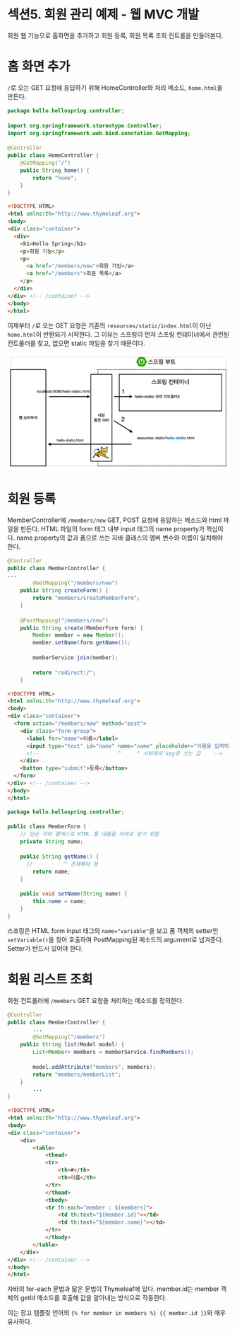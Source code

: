 # 섹션5. 회원 관리 예제 - 웹 MVC 개발

회원 웹 기능으로 홈화면을 추가하고 회원 등록, 회원 목록 조회 컨트롤을 만들어본다. 

# 홈 화면 추가

`/`로 오는 GET 요청에 응답하기 위해 HomeController와 처리 메소드, `home.html`을 만든다. 

```java
package hello.hellospring.controller;

import org.springframework.stereotype.Controller;
import org.springframework.web.bind.annotation.GetMapping;

@Controller
public class HomeController {
    @GetMapping("/")
    public String home() {
        return "home";
    }
}
```

```html
<!DOCTYPE HTML>
<html xmlns:th="http://www.thymeleaf.org">
<body>
<div class="container">
  <div>
    <h1>Hello Spring</h1>
    <p>회원 기능</p>
    <p>
      <a href="/members/new">회원 가입</a>
      <a href="/members">회원 목록</a>
    </p>
  </div>
</div> <!-- /container -->
</body>
</html>
```

이제부터 `/`로 오는 GET 요청은 기존의 `resources/static/index.html`이 아닌 `home.html`이 반환되기 시작한다. 그 이유는 스프링이 먼저 스프링 컨테이너에서 관련된 컨트롤러를 찾고, 없으면 static 파일을 찾기 때문이다. 

![컨트롤러-스태틱 우선순위](resources/컨트롤러-스태틱%20우선순위.png)

# 회원 등록

MemberController에 `/members/new` GET, POST 요청에 응답하는 메소드와 html 파일을 만든다. HTML 파일의 form 태그 내부 input 태그의 name property가 핵심이다. name property의 값과 폼으로 쓰는 자바 클래스의 멤버 변수와 이름이 일치해야 한다. 

```java
@Controller
public class MemberController {
...
		@GetMapping("/members/new")
    public String createForm() {
        return "members/createMemberForm";
    }

    @PostMapping("/members/new")
    public String create(MemberForm form) {
        Member member = new Member();
        member.setName(form.getName());

        memberService.join(member);

        return "redirect:/";
    }
```

```html
<!DOCTYPE HTML>
<html xmlns:th="http://www.thymeleaf.org">
<body>
<div class="container">
  <form action="/members/new" method="post">
    <div class="form-group">
      <label for="name">이름</label>
      <input type="text" id="name" name="name" placeholder="이름을 입력하세요">
      <!--                         ^     ^ 서버에서 key로 쓰는 값    -->
    </div>
    <button type="submit">등록</button>
  </form>
</div> <!-- /container -->
</body>
</html>
```

```java
package hello.hellospring.controller;

public class MemberForm {
    // 단순 자바 클래스로 HTML 폼 내용을 자바로 받기 위함    
    private String name;

    public String getName() {
      //          ^ 존재해야 함
        return name;
    }

    public void setName(String name) {
        this.name = name;
    }
}
```

스프링은 HTML form input 태그의 `name="variable"`을 보고 폼 객체의 setter인 `setVariable()`을 찾아 호출하여 PostMapping된 메소드의 argument로 넘겨준다. Setter가 반드시 있어야 한다. 

# 회원 리스트 조회

회원 컨트롤러에 `/members` GET 요청을 처리하는 메소드를 정의한다. 

```java
@Controller
public class MemberController {
		...
		@GetMapping("/members")
    public String list(Model model) {
        List<Member> members = memberService.findMembers();

        model.addAttribute("members", members);
        return "members/memberList";
    }
		...
}
```

```html
<!DOCTYPE HTML>
<html xmlns:th="http://www.thymeleaf.org">
<body>
<div class="container">
    <div>
        <table>
            <thead>
            <tr>
                <th>#</th>
                <th>이름</th>
            </tr>
            </thead>
            <tbody>
            <tr th:each="member : ${members}">
                <td th:text="${member.id}"></td>
                <td th:text="${member.name}"></td>
            </tr>
            </tbody>
        </table>
    </div>
</div> <!-- /container -->
</body>
</html>
```

자바의 for-each 문법과 닮은 문법이 Thymeleaf에 있다. member.id는 member 객체의 getId 메소드를 호출해 값을 알아내는 방식으로 작동한다. 

이는 장고 템플릿 언어의 `{% for member in members %} {{ member.id }}`와 매우 유사하다.
